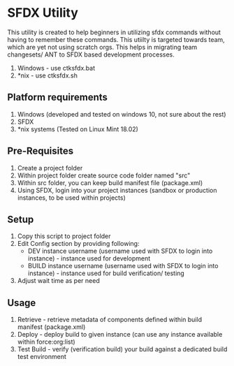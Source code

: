 # SFDX Utility

This utility is created to help beginners in utilizing sfdx commands without having to remember these commands. This utiilty is targeted towards team, which are yet not using scratch orgs. This helps in migrating team changesets/ ANT to SFDX based development processes.

1. Windows - use ctksfdx.bat
2. *nix - use ctksfdx.sh

## Platform requirements
1. Windows (developed and tested on windows 10, not sure about the rest)
2. SFDX
3. *nix systems (Tested on Linux Mint 18.02)

## Pre-Requisites
1. Create a project folder
2. Within project folder create source code folder named "src"
3. Within src folder, you can keep build manifest file (package.xml)
4. Using SFDX, login into your project instances (sandbox or production instances, to be used within projects)

## Setup
1. Copy this script to project folder
2. Edit Config section by providing following:
	* DEV instance username (username used with SFDX to login into instance) - instance used for development
	* BUILD instance username (username used with SFDX to login into instance) - instance used for build verification/ testing
3. Adjust wait time as per need	

## Usage
1. Retrieve - retrieve metadata of components defined within build manifest (package.xml)
2. Deploy - deploy build to given instance (can use any instance available within force:org:list)
3. Test Build - verify (verification build) your build against a dedicated build test environment
